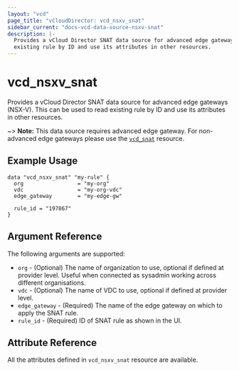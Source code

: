 ```yaml
---
layout: "vcd"
page_title: "vCloudDirector: vcd_nsxv_snat"
sidebar_current: "docs-vcd-data-source-nsxv-snat"
description: |-
  Provides a vCloud Director SNAT data source for advanced edge gateways (NSX-V). This can be used to read
  existing rule by ID and use its attributes in other resources.
---
```


# vcd\_nsxv\_snat

Provides a vCloud Director SNAT data source for advanced edge gateways (NSX-V). This can be used to
read existing rule by ID and use its attributes in other resources.

~> **Note:** This data source requires advanced edge gateway. For non-advanced edge gateways please
use the [`vcd_snat`](/docs/providers/vcd/r/snat.html) resource.

## Example Usage

```hcl
data "vcd_nsxv_snat" "my-rule" {
  org                 = "my-org"
  vdc                 = "my-org-vdc"
  edge_gateway        = "my-edge-gw"

  rule_id = "197867"
}
```

## Argument Reference

The following arguments are supported:

* `org` - (Optional) The name of organization to use, optional if defined at provider level. Useful when connected as sysadmin working across different organisations.
* `vdc` - (Optional) The name of VDC to use, optional if defined at provider level.
* `edge_gateway` - (Required) The name of the edge gateway on which to apply the SNAT rule.
* `rule_id` - (Required) ID of SNAT rule as shown in the UI.

## Attribute Reference

All the attributes defined in `vcd_nsxv_snat` resource are available.
